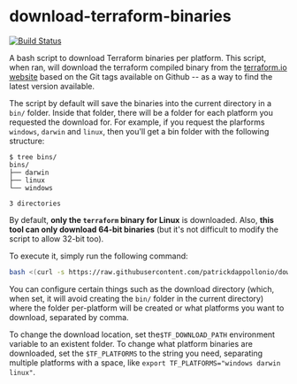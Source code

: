 # download-terraform-binaries

[![Build Status](https://travis-ci.org/patrickdappollonio/download-terraform-binaries.svg?branch=master)](https://travis-ci.org/patrickdappollonio/download-terraform-binaries)

A bash script to download Terraform binaries per platform. This script, when ran, will download
the terraform compiled binary from the [terraform.io website](https://www.terraform.io/) based on
the Git tags available on Github -- as a way to find the latest version available.

The script by default will save the binaries into the current directory in a `bin/` folder. Inside
that folder, there will be a folder for each platform you requested the download for. For example,
if you request the plarforms `windows`, `darwin` and `linux`, then you'll get a bin folder with the
following structure:

```
$ tree bins/
bins/
├── darwin
├── linux
└── windows

3 directories
```

By default, **only the `terraform` binary for Linux** is downloaded. Also, **this tool can only download
64-bit binaries** (but it's not difficult to modify the script to allow 32-bit too).

To execute it, simply run the following command:

```bash
bash <(curl -s https://raw.githubusercontent.com/patrickdappollonio/download-terraform-binaries/master/download_terraform_binaries.sh)
```

You can configure certain things such as the download directory (which, when set, it will avoid creating
the `bin/` folder in the current directory) where the folder per-platform will be created or what platforms
you want to download, separated by comma.

To change the download location, set the`$TF_DOWNLOAD_PATH` environment variable to an existent folder. To
change what platform binaries are downloaded, set the `$TF_PLATFORMS` to the string you need, separating multiple
platforms with a space, like `export TF_PLATFORMS="windows darwin linux"`.
